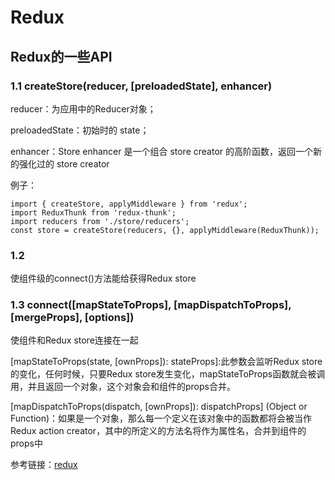 # Redux

## Redux的一些API

### 1.1 createStore(reducer, [preloadedState], enhancer)


reducer：为应用中的Reducer对象；

preloadedState：初始时的 state；

enhancer：Store enhancer 是一个组合 store creator 的高阶函数，返回一个新的强化过的 store creator

例子：

```
import { createStore, applyMiddleware } from 'redux';
import ReduxThunk from 'redux-thunk';
import reducers from './store/reducers';
const store = createStore(reducers, {}, applyMiddleware(ReduxThunk));
```

### 1.2 <Provider store>

使组件级的connect()方法能给获得Redux store

### 1.3 connect([mapStateToProps], [mapDispatchToProps], [mergeProps], [options])

使组件和Redux store连接在一起

[mapStateToProps(state, [ownProps]): stateProps]:此参数会监听Redux store的变化，任何时候，只要Redux store发生变化，mapStateToProps函数就会被调用，并且返回一个对象，这个对象会和组件的props合并。

[mapDispatchToProps(dispatch, [ownProps]): dispatchProps] (Object or Function)：如果是一个对象，那么每一个定义在该对象中的函数都将会被当作Redux action creator，其中的所定义的方法名将作为属性名，合并到组件的props中


参考链接：[redux](http://cn.redux.js.org/docs/react-redux/api.html)

